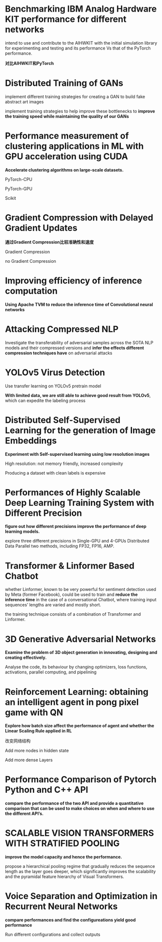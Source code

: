 # Benchmarking IBM Analog Hardware KIT performance for different networks

intend to use and contribute to the AIHWKIT with the initial simulation library for experimenting and testing and its performance Vs that of the PyTorch performance.



**对比AIHWKIT和PyTorch**





# Distributed Training of GANs

implement different training strategies for creating a GAN to build fake abstract art images

implement training strategies to help improve these bottlenecks to **improve the training speed while maintaining the quality of our GANs**





# Performance measurement of clustering applications in ML with GPU acceleration using CUDA

**Accelerate clustering algorithms on large-scale datasets.**



PyTorch-CPU

PyTorch-GPU

Scikit





# Gradient Compression with Delayed Gradient Updates



**通过Gradient Compression比较准确性和速度**



Gradient Compression

no Gradient Compression





# Improving efficiency of inference computation



**Using Apache TVM to reduce the inference time of Convolutional neural networks**







# Attacking Compressed NLP



Investigate the transferability of adversarial samples across the SOTA NLP models and their compressed versions and **infer the effects different compression techniques have** on adversarial attacks







# YOLOv5 Virus Detection

Use transfer learning on YOLOv5 pretrain model

**With limited data, we are still able to achieve good result from YOLOv5**, which can expedite the labeling process







# Distributed Self-Supervised Learning for the generation of Image Embeddings

**Experiment with Self-supervised learning using low resolution images**

High resolution: not memory friendly, increased complexity

Producing a dataset with clean labels is expensive







# Performances of Highly Scalable Deep Learning Training System with Different Precision

**figure out how different precisions improve the performance of deep learning models.**

explore three different precisions in Single-GPU and 4-GPUs Distributed Data Parallel two methods, including FP32, FP16, AMP.







# Transformer & Linformer Based Chatbot



whether Linformer, known to be very powerful for sentiment detection used by Meta (former Facebook), could be used to train and **reduce the inference time** in the case of a conversational Chatbot, where training input sequences’ lengths are varied and mostly short.



the training technique consists of a combination of Transformer and Linformer.



# 3D Generative Adversarial Networks



**Examine the problem of 3D object generation in innovating, designing and creating effectively.**



Analyse the code, its behaviour by changing optimizers,  loss functions, activations, parallel computing, and pipelining







# Reinforcement Learning: obtaining an intelligent agent in pong pixel game with QN



**Explore how batch size affect the performance of agent and whether the Linear Scaling Rule applied in RL**

改变网络结构

Add more nodes in hidden state

Add more dense Layers





# Performance Comparison of Pytorch Python and C++ API

**compare the performance of the two API and provide a quantitative comparison that can be used to make choices on when and where to use the different API’s.**





# SCALABLE VISION TRANSFORMERS WITH STRATIFIED POOLING

**improve the model capacity and hence the performance.**

propose a hierarchical pooling regime that gradually reduces the sequence length as the layer goes deeper, which significantly improves the scalability and the pyramidal feature hierarchy of Visual Transformers.





# Voice Separation and Optimization in Recurrent Neural Networks

**compare performances and find the configureations yield good performance**

Run different configurations and collect outputs



















